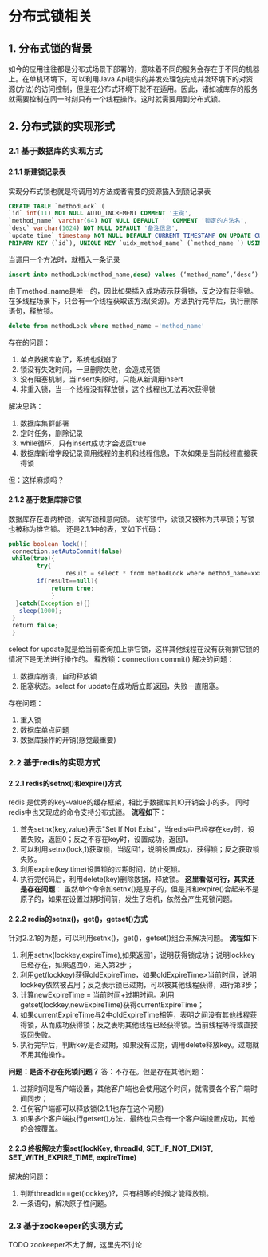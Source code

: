 # 分布式锁相关
## 1. 分布式锁的背景
如今的应用往往都是分布式场景下部署的，意味着不同的服务会存在于不同的机器上。在单机环境下，可以利用Java Api提供的并发处理包完成并发环境下的对资源(方法)的访问控制，但是在分布式环境下就不在适用。因此，诸如减库存的服务就需要控制在同一时刻只有一个线程操作。这时就需要用到分布式锁。
## 2. 分布式锁的实现形式
### 2.1 基于数据库的实现方式
#### 2.1.1 新建锁记录表
实现分布式锁也就是将调用的方法或者需要的资源插入到锁记录表

```sql
CREATE TABLE `methodLock` ( 
`id` int(11) NOT NULL AUTO_INCREMENT COMMENT '主键', 
`method_name` varchar(64) NOT NULL DEFAULT '' COMMENT '锁定的方法名', 
`desc` varchar(1024) NOT NULL DEFAULT '备注信息', 
`update_time` timestamp NOT NULL DEFAULT CURRENT_TIMESTAMP ON UPDATE CURRENT_TIMESTAMP COMMENT '保存数据时间，自动生成', 
PRIMARY KEY (`id`), UNIQUE KEY `uidx_method_name` (`method_name `) USING BTREE ) ENGINE=InnoDB DEFAULT CHARSET=utf8 COMMENT='锁定中的方法';
```

当调用一个方法时，就插入一条记录

```sql
insert into methodLock(method_name,desc) values (‘method_name’,‘desc’)
```
由于method_name是唯一的，因此如果插入成功表示获得锁，反之没有获得锁。在多线程场景下，只会有一个线程获取该方法(资源)。方法执行完毕后，执行删除语句，释放锁。
```sql
delete from methodLock where method_name ='method_name'
```
存在的问题：

1. 单点数据库崩了，系统也就崩了
2. 锁没有失效时间，一旦删除失败，会造成死锁
3. 没有阻塞机制，当insert失败时，只能从新调用insert
4. 非重入锁，当一个线程没有释放锁，这个线程也无法再次获得锁

解决思路：
1. 数据库集群部署
2. 定时任务，删除记录
3. while循环，只有insert成功才会返回true
4. 数据库新增字段记录调用线程的主机和线程信息，下次如果是当前线程直接获得锁

但：这样麻烦吗？

#### 2.1.2 基于数据库排它锁
数据库存在着两种锁，读写锁和意向锁。
读写锁中，读锁又被称为共享锁；写锁也被称为排它锁。
还是2.1.1中的表，又如下代码：
```java
public boolean lock(){ 
 connection.setAutoCommit(false)
 while(true){
 		try{ 
 				result = select * from methodLock where method_name=xxx for update; 
        if(result==null){ 
      		return true; 
    		}
  }catch(Exception e){}
   sleep(1000); 
 } 
 return false; 
 }
```
select    for update就是给当前查询加上排它锁，这样其他线程在没有获得排它锁的情况下是无法进行操作的。
释放锁：connection.commit()
解决的问题：
1. 数据库崩溃，自动释放锁
2. 阻塞状态。select for update在成功后立即返回，失败一直阻塞。

存在问题：
1. 重入锁
2. 数据库单点问题
3. 数据库操作的开销(感觉最重要)

### 2.2 基于redis的实现方式
#### 2.2.1 redis的setnx()和expire()方式
redis 是优秀的key-value的缓存框架，相比于数据库其IO开销会小的多。
同时redis中也又现成的命令支持分布式锁。
**流程如下**：
1. 首先setnx(key,value)表示"Set If Not Exist"，当redis中已经存在key时，设置失败，返回0；反之不存在key时，设置成功，返回1。
2. 可以利用setnx(lock,1)获取锁，当返回1，说明设置成功，获得锁；反之获取锁失败。
3. 利用expire(key,time)设置锁的过期时间，防止死锁。
4. 执行完代码后，利用delete(key)删除数据，释放锁。
**这里看似可行，其实还是存在问题**：
虽然单个命令如setnx()是原子的，但是其和expire()合起来不是原子的，如果在设置过期时间前，发生了宕机，依然会产生死锁问题。
#### 2.2.2 redis的setnx()，get()，getset()方式
针对2.2.1的为题，可以利用setnx()，get()，getset()组合来解决问题。
**流程如下**:
1. 利用setnx(lockkey,expireTime),如果返回1，说明获得锁成功；说明lockkey已经存在，如果返回0，进入第2步；
2. 利用get(lockkey)获得oldExpireTime，如果oldExpireTime>当前时间，说明lockkey依然被占用；反之表示锁已过期，可以被其他线程获得，进行第3步；
3. 计算newExpireTime  = 当前时间+过期时间。利用getset(lockkey,newExpireTime)获得currentExpireTime；
4. 如果currentExpireTime与2中oldExpireTime相等，表明之间没有其他线程获得锁，从而成功获得锁；反之表明其他线程已经获得锁。当前线程等待或直接返回失败。
5. 执行完毕后，判断key是否过期，如果没有过期，调用delete释放key。过期就不用其他操作。

**问题：是否不存在死锁问题？**
答：不存在。但是存在其他问题：
1. 过期时间是客户端设置，其他客户端也会使用这个时间，就需要各个客户端时间同步；
2. 任何客户端都可以释放锁(2.1.1也存在这个问题)
3. 如果多个客户端执行getset()方法，最终也只会有一个客户端设置成功，其他的会被覆盖。

#### 2.2.3 终极解决方案set(lockKey, threadId, SET_IF_NOT_EXIST, SET_WITH_EXPIRE_TIME, expireTime)
解决的问题：
1. 判断threadId==get(lockkey)?，只有相等的时候才能释放锁。
2. 一条语句，解决原子性问题。
### 2.3 基于zookeeper的实现方式
  TODO zookeeper不太了解，这里先不讨论
